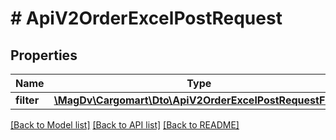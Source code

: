 # # ApiV2OrderExcelPostRequest

## Properties

Name | Type | Description | Notes
------------ | ------------- | ------------- | -------------
**filter** | [**\MagDv\Cargomart\Dto\ApiV2OrderExcelPostRequestFilter**](ApiV2OrderExcelPostRequestFilter.md) |  | [optional]

[[Back to Model list]](../../README.md#models) [[Back to API list]](../../README.md#endpoints) [[Back to README]](../../README.md)
